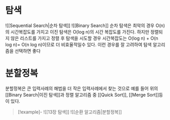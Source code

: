 # 탐색
![[Sequential Search|순차 탐색]]
![[Binary Search]]
순차 탐색은 최악의 경우 O(n)의 시간복잡도를 가지고 이진 탐색은 O(log n)의 시간 복잡도를 가진다. 하지만 정렬되지 않은 리스트를 가지고 정렬 후 탐색을 시도할 경우 시간복잡도는 O(log n) + O(n log n)= O(n log n)이므로 더 비효율적일수 있다.
이런 경우를 잘 고려하여 탐색 알고리즘을 선택하면 좋다
# 분할정복
분할정복은 큰 입력사례의 해법을 더 작은 입력사례에서 찾는 것으로 예를 들어 위의 [[Binary Search|이진 탐색]]과 정렬 알고리즘 중 [[Quick Sort]], [[Merge Sort]]등이 있다.

> [!example]-
>![[13장 탐색]]
![[순환 알고리즘|분할정복]]